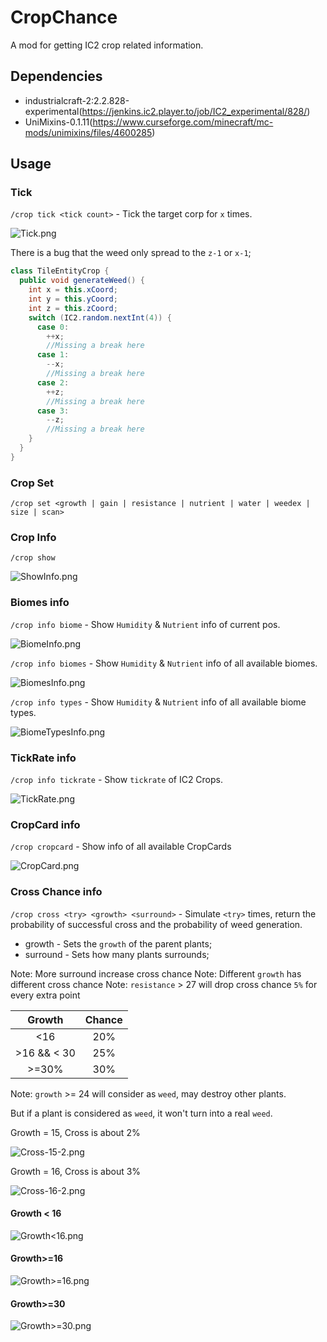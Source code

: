 # CropChance

A mod for getting IC2 crop related information.

## Dependencies

- industrialcraft-2:2.2.828-experimental(https://jenkins.ic2.player.to/job/IC2_experimental/828/)
- UniMixins-0.1.11(https://www.curseforge.com/minecraft/mc-mods/unimixins/files/4600285)

## Usage

### Tick

`/crop tick <tick count>` - Tick the target corp for `x` times.

![Tick.png](docs/Tick.png)

There is a bug that the weed only spread to the `z-1` or `x-1`;

```java
class TileEntityCrop {
  public void generateWeed() {
    int x = this.xCoord;
    int y = this.yCoord;
    int z = this.zCoord;
    switch (IC2.random.nextInt(4)) {
      case 0:
        ++x;
        //Missing a break here
      case 1:
        --x;
        //Missing a break here
      case 2:
        ++z;
        //Missing a break here
      case 3:
        --z;
        //Missing a break here
    }
  }
}
```

### Crop Set

`/crop set <growth | gain | resistance | nutrient | water | weedex | size | scan>`

### Crop Info

`/crop show`

![ShowInfo.png](docs/ShowInfo.png)

### Biomes info

`/crop info biome` - Show `Humidity` & `Nutrient` info of current pos.

![BiomeInfo.png](docs/BiomeInfo.png)

`/crop info biomes` - Show `Humidity` & `Nutrient` info of all available biomes.

![BiomesInfo.png](docs/BiomesInfo.png)

`/crop info types` - Show `Humidity` & `Nutrient` info of all available biome types.

![BiomeTypesInfo.png](docs/BiomeTypesInfo.png)

### TickRate info

`/crop info tickrate` - Show `tickrate` of IC2 Crops.

![TickRate.png](docs/TickRate.png)

### CropCard info

`/crop cropcard` - Show info of all available CropCards

![CropCard.png](docs/CropCard.png)

### Cross Chance info

`/crop cross <try> <growth> <surround>` - Simulate `<try>` times, return the probability of successful
cross and the probability of weed generation.

- growth - Sets the `growth` of the parent plants;
- surround - Sets how many plants surrounds;

Note: More surround increase cross chance
Note: Different `growth` has different cross chance
Note: `resistance` > 27 will drop cross chance `5%` for every extra point

|   Growth    | Chance |
|:-----------:|:------:|
|     <16     |  20%   |
| >16 && < 30 |  25%   |
|    >=30%    |  30%   |

Note: `growth` >= 24 will consider as `weed`, may destroy other plants.

But if a plant is considered as `weed`, it won't turn into a real `weed`.

Growth = 15, Cross is about 2%

![Cross-15-2.png](docs/Cross-15-2.png)

Growth = 16, Cross is about 3%

![Cross-16-2.png](docs/Cross-16-2.png)

#### Growth < 16

![Growth<16.png](docs/Growth-16.png)

#### Growth>=16

![Growth>=16.png](docs/Growth+16.png)

#### Growth>=30

![Growth>=30.png](docs/Growth+30.png)

